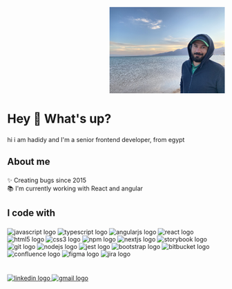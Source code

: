 <div align="right">
  <img height="200" src="./IMG_8008.jpg"  />
</div>

###

<h1 align="left">Hey 👋 What's up?</h1>

###

<p align="left">
  hi i am hadidy and I'm a senior frontend developer, from egypt
</p>

###

<h2 align="left">About me</h2>

###

<p align="left">
  ✨ Creating bugs since 2015 <br />📚 I'm currently working with React and
  angular
</p>

###

<h2 align="left">I code with</h2>

###

<div align="left">
  <img
    src="https://cdn.jsdelivr.net/gh/devicons/devicon/icons/javascript/javascript-original.svg"
    height="40"
    width="52"
    alt="javascript logo"
  />
  <img
    src="https://cdn.jsdelivr.net/gh/devicons/devicon/icons/typescript/typescript-original.svg"
    height="40"
    width="52"
    alt="typescript logo"
  />
  <img
    src="https://cdn.jsdelivr.net/gh/devicons/devicon/icons/angularjs/angularjs-original.svg"
    height="40"
    width="52"
    alt="angularjs logo"
  />
  <img
    src="https://cdn.jsdelivr.net/gh/devicons/devicon/icons/react/react-original.svg"
    height="40"
    width="52"
    alt="react logo"
  />
  <img
    src="https://cdn.jsdelivr.net/gh/devicons/devicon/icons/html5/html5-original.svg"
    height="40"
    width="52"
    alt="html5 logo"
  />
  <img
    src="https://cdn.jsdelivr.net/gh/devicons/devicon/icons/css3/css3-original.svg"
    height="40"
    width="52"
    alt="css3 logo"
  />
  <img
    src="https://cdn.jsdelivr.net/gh/devicons/devicon/icons/npm/npm-original-wordmark.svg"
    height="40"
    width="52"
    alt="npm logo"
  />
  <img
    src="https://cdn.jsdelivr.net/gh/devicons/devicon/icons/nextjs/nextjs-original.svg"
    height="40"
    width="52"
    alt="nextjs logo"
  />
  <img
    src="https://cdn.jsdelivr.net/gh/devicons/devicon/icons/storybook/storybook-original.svg"
    height="40"
    width="52"
    alt="storybook logo"
  />
  <img
    src="https://cdn.jsdelivr.net/gh/devicons/devicon/icons/git/git-original.svg"
    height="40"
    width="52"
    alt="git logo"
  />
  <img
    src="https://cdn.jsdelivr.net/gh/devicons/devicon/icons/nodejs/nodejs-original.svg"
    height="40"
    width="52"
    alt="nodejs logo"
  />
  <img
    src="https://cdn.jsdelivr.net/gh/devicons/devicon/icons/jest/jest-plain.svg"
    height="40"
    width="52"
    alt="jest logo"
  />
  <img
    src="https://cdn.jsdelivr.net/gh/devicons/devicon/icons/bootstrap/bootstrap-original.svg"
    height="40"
    width="52"
    alt="bootstrap logo"
  />
  <img
    src="https://cdn.jsdelivr.net/gh/devicons/devicon/icons/bitbucket/bitbucket-original.svg"
    height="40"
    width="52"
    alt="bitbucket logo"
  />
  <img
    src="https://cdn.jsdelivr.net/gh/devicons/devicon/icons/confluence/confluence-original.svg"
    height="40"
    width="52"
    alt="confluence logo"
  />
  <img
    src="https://cdn.jsdelivr.net/gh/devicons/devicon/icons/figma/figma-original.svg"
    height="40"
    width="52"
    alt="figma logo"
  />
  <img
    src="https://cdn.jsdelivr.net/gh/devicons/devicon/icons/jira/jira-original.svg"
    height="40"
    width="52"
    alt="jira logo"
  />
</div>

<h1 align="left"></h1>

###


<div align="left">
    <a href="https://www.linkedin.com/in/abdelrhman-el-hadidy/">
      <img
        src="https://raw.githubusercontent.com/maurodesouza/profile-readme-generator/master/src/assets/icons/social/linkedin/default.svg"
        width="52"
        height="40"
        alt="linkedin logo"
      />
    </a>
    <a href="mailto:abdelrhman.hadidy.com">
      <img
        src="https://raw.githubusercontent.com/maurodesouza/profile-readme-generator/master/src/assets/icons/social/gmail/default.svg"
        width="52"
        height="40"
        alt="gmail logo"
      />
    </a>
</div>
